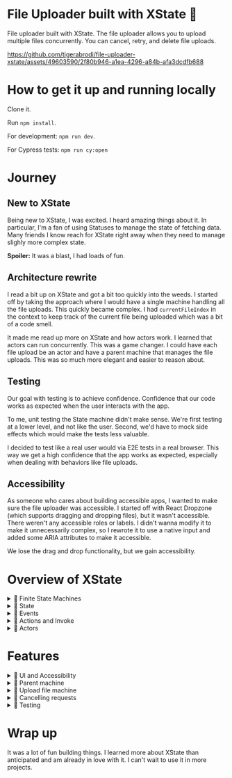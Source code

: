 # File Uploader built with XState 📂

File uploader built with XState. The file uploader allows you to upload multiple files concurrently. You can cancel, retry, and delete file uploads.

https://github.com/tigerabrodi/file-uploader-xstate/assets/49603590/2f80b946-a1ea-4296-a84b-afa3dcdfb688

# How to get it up and running locally

Clone it.

Run `npm install`.

For development: `npm run dev`.

For Cypress tests: `npm run cy:open`

# Journey

## New to XState

Being new to XState, I was excited. I heard amazing things about it. In particular, I'm a fan of using Statuses to manage the state of fetching data. Many friends I know reach for XState right away when they need to manage slighly more complex state.

**Spoiler:** It was a blast, I had loads of fun.

## Architecture rewrite

I read a bit up on XState and got a bit too quickly into the weeds. I started off by taking the approach where I would have a single machine handling all the file uploads. This quickly became complex. I had `currentFileIndex` in the context to keep track of the current file being uploaded which was a bit of a code smell.

It made me read up more on XState and how actors work. I learned that actors can run concurrently. This was a game changer. I could have each file upload be an actor and have a parent machine that manages the file uploads. This was so much more elegant and easier to reason about.

## Testing

Our goal with testing is to achieve confidence. Confidence that our code works as expected when the user interacts with the app.

To me, unit testing the State machine didn't make sense. We're first testing at a lower level, and not like the user. Second, we'd have to mock side effects which would make the tests less valuable.

I decided to test like a real user would via E2E tests in a real browser. This way we get a high confidence that the app works as expected, especially when dealing with behaviors like file uploads.

## Accessibility

As someone who cares about building accessible apps, I wanted to make sure the file uploader was accessible. I started off with React Dropzone (which supports dragging and dropping files), but it wasn't accessible. There weren't any accessible roles or labels. I didn't wanna modify it to make it unnecessarily complex, so I rewrote it to use a native input and added some ARIA attributes to make it accessible.

We lose the drag and drop functionality, but we gain accessibility.

# Overview of XState

<details>
  <summary>🍿 Finite State Machines</summary>

---

At the core of XState is the concept of Finite State Machines (FSM). FSMs are a mathematical model of computation that can be in only one state at a time. They can transition from one state to another in response to events.

</details>

<details>
  <summary>🍿 State</summary>

---

In XState, states represent the different possible conditions or modes of your application. Each state can have its own set of properties, such as actions to be executed when entering or exiting the state, transitions to other states based on events, and nested substates

</details>

<details>
  <summary>🍿 Events</summary>

---

Events are the triggers that cause state transitions in XState. When an event is dispatched (sent) to the state machine, it checks the current state and decides the next state based on the defined transitions. Transitions specify the target state to move to when a specific event happens.

</details>

<details>
  <summary>🍿 Actions and Invoke</summary>

---

# Actions

Actions are intended to be quick, synchronous, "fire-and-forget" functions that are executed when entering a state, exiting a state, or during a transition. This is important to know because actions are not meant to be long-running or asynchronous. They also can't communicate back to the state machine. The state machine fires the action and then transitions to the next state.

# Invoke

Invoke on the other hand, is used for long-running, asynchronous tasks. It can be used to fetch data, set timeouts, or listen to events. It can communicate back to the state machine by sending events. When you care about the outcome of a task, you should use invoke.

</details>

<details>
  <summary>🍿 Actors</summary>

---

An actor is the running instance of a machine. It can be a child machine, a service, or a promise. Every actor can receive and send events. They have their own internal state. They communicate by sending asynchronous events to each other. Actors process one event at a time. When you send an event to an actor, it goes to the actor's message queue.

</details>

# Features

<details>
  <summary>🍿 UI and Accessibility</summary>

---

I wanted to make sure the experience is accessible. This includes:

- Using semantic HTML elements
- Adding ARIA attributes where necessary
- Using the right heading levels

You can take a look at the code to see all the details. I guess one interesting point is the file uploader. We have a visually hidden input connected to a label:

```jsx
        <input
          type="file"
          id="file-upload"
          className="sr-only"
          multiple
          onChange={onFileUpload}
        />

        <label htmlFor="file-upload" className={styles.uploadButton}>
          <Upload className={styles.uploadIcon} />
          <p>Click to select files</p>
        </label>
```

</details>

<details>
  <summary>🍿 Parent machine</summary>

---

We have a parent machine that manages the file uploads. For every file upload, we create a new actor. This way we can manage each file upload separately. The nice part is that we can run actors concurrently. Therefore, to upload multiple files, we can upload them concurrently.

The file is quite big, but I think it makes sense to focus on the state and events.

```ts
type UploadFile = {
  actor: UploadFileActor
  file: File
}

type UploadManagerContext = {
  uploadFiles: Array<UploadFile>
  uploadId: string
  uploadUrl: string
  errorMessage: string
}

type UploadManagerEvents =
  | {
      type: 'SELECT_FILES'
      files: Array<File>
    }
  | {
      type: 'CANCEL_FILE_UPLOAD'
      actorId: string
    }
  | {
      type: 'RETRY_FILE_UPLOAD'
      actorId: string
    }
  | {
      type: 'DELETE_FILE_UPLOAD'
      actorId: string
    }
```

One of the things I was thinking about was whether I should let the UI send events directly to the child actors. I decided not to do this because I wanted to have the parent machine as the single source of truth. This also makes it less complex to manage the state.

Every event related to to a file upload goes through the parent machine. The parent machine then sends the event to the child actor. That's why we need the actorId in the events to know which actor to send the event to.

`UploadFile` could potentially be better named. Our goal is to keep track of the actor and the file associated with it.

`uploadUrl` and `uploadId` come from the mock API function we start off with to retreive where to send the file to.

</details>

<details>
  <summary>🍿 Upload file machine</summary>

---

Let's dive into the upload file machine. This machine manages the state of a single file upload.

```ts
type Status =
  | {
      status: 'idle' | 'uploading' | 'uploaded'
    }
  | {
      status: 'failed'
      errorMessage: string
    }

export type UploadFileContext = {
  file: File | null
  progress: number
  abortController: AbortController | null
} & Status

type UploadFileInput = {
  file: File
}

export type UploadFileEvents =
  | {
      type: 'UPLOAD'
      uploadUrl: string
    }
  | {
      type: 'UPDATE_FILE_PROGRESS'
      progress: number
    }
  | {
      type: 'CANCEL_FILE_UPLOAD'
    }
  | {
      type: 'RETRY_FILE_UPLOAD'
    }
  | {
      type: 'UPDATE_ABORT_CONTROLLER'
      abortController: AbortController
    }
  | {
      type: 'DELETE_FILE_UPLOAD'
    }
```

The `Status` of the file upload can be `idle`, `uploading`, `uploaded`, or `failed`. When the status is `failed`, we also store the `errorMessage`. The reason we type the status as an object is because we want to store additional information when the status is `failed`. This provides nice type-safety when narrowing down the status to `failed`.

`UploadFileContext` contains the file to upload, the progress of the upload, and an `AbortController` to cancel the upload. We also include the `Status` in the context.

`UploadFileInput` is the input passed from the parent machine when creating a new actor. It contains the file to upload.

</details>

<details>
  <summary>🍿 Cancelling requests</summary>

---

When we cancel a file upload, we need to both remove it from the parent machine's state, cancel the request and stop the actor.

One of the things I haven't mentioned is that when we create an actor, we start the actor. Starting the actor is needed to make it "alive".

When cancelling the request, we need AbortController. One of the things I intially tried was to create the AbortController in the context when the actor is created. This resulted in a bug where all actors' AbortControllers would be aborted when one of them got aborted (cancelled).

So instead, we create the AbortController before we do the upload request. However, we also know that we may receive the `CANCEL_FILE_UPLOAD` event from the parent machine and need a way to reference the AbortController. So what I do is after creating the AbortController in the invoke, I send an event to the parent machine with the AbortController to update the context to include the AbortController.

```ts
    uploadCurrentFile: fromPromise(async ({ input }) => {
      const { context, parent, uploadUrl } = input as {
        context: UploadFileContext
        parent: BaseActorRef<UploadFileEvents>
        uploadUrl: string
      }

      const abortController = new AbortController()

      parent.send({
        type: 'UPDATE_ABORT_CONTROLLER',
        abortController: abortController,
      })

      await uploadFile({
        file: context.file!,
        url: uploadUrl,
        onProgress: (progress: number) => {
          parent.send({
            type: 'UPDATE_FILE_PROGRESS',
            progress: progress,
          })
        },
        signal: abortController.signal,
      })
    }),
```

</details>

<details>
  <summary>🍿 Testing</summary>

---

The tests are written with Cypress and Testing Library. We test the happy path, cancelling a file upload, deleting a file upload, and retrying a file upload.

```ts
const AVATAR_FILE = 'demo-avatar.webp'
const GALAXY_FILE = 'galaxy.jpg'

it('Should upload, cancel, retry and delete files', () => {
  cy.visit('/')

  cy.findByRole('heading', { name: 'Upload files' }).should('be.visible')
  cy.findByRole('heading', { name: 'Uploaded files' }).should('be.visible')
  cy.findByText('No files uploaded yet').should('be.visible')

  // In the real world, we would mock the API calls using cy.intercept()
  // Needed because of the initial request to get the upload URL
  cy.wait(500)

  cy.findByLabelText('Click to select files').selectFile(
    [`cypress/fixtures/${AVATAR_FILE}`, `cypress/fixtures/${GALAXY_FILE}`],
    // Needed because input is visually hidden
    {
      force: true,
    }
  )

  cy.findByText(AVATAR_FILE).should('be.visible')
  cy.findByText(GALAXY_FILE).should('be.visible')
  cy.findByText('No files uploaded yet').should('not.exist')

  cy.findByRole('button', { name: `Cancel file upload ${AVATAR_FILE}` }).click()
  cy.findByText(AVATAR_FILE).should('not.exist')

  cy.findByText('Upload failed. Please try again.').should('be.visible')
  cy.findByRole('button', { name: `Retry file upload ${GALAXY_FILE}` }).click()

  cy.findByRole('progressbar', {
    name: `Upload progress for ${GALAXY_FILE}: 100%`,
  })

  cy.findByRole('button', { name: `Delete file ${GALAXY_FILE}` }).click()

  cy.findByText('No files uploaded yet').should('be.visible')
})
```

Another thing worth mentioning is how we simulate the error when uploading the galaxy file.

If the first time, we throw an error. We do this by keeping track of the number of times we've tried to upload the file in a `Map`.

</details>

# Wrap up

It was a lot of fun building things. I learned more about XState than anticipated and am already in love with it. I can't wait to use it in more projects.
